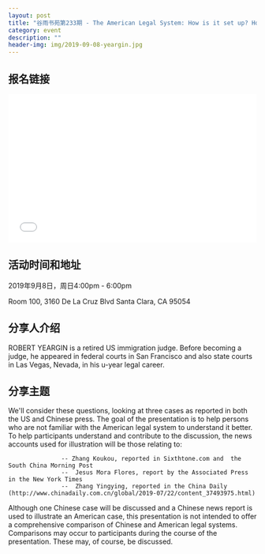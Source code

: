 ```yaml
---
layout: post
title: "谷雨书苑第233期 - The American Legal System: How is it set up? How does it work? by ROBERT YEARGIN"
category: event
description: ""
header-img: img/2019-09-08-yeargin.jpg
---
```


## 报名链接
<div style="width:100%; text-align:left;" ><iframe src="//eventbrite.com/tickets-external?eid=71327716119&ref=etckt" frameborder="0" height="300" width="100%" vspace="0" hspace="0" marginheight="5" marginwidth="5" scrolling="auto" allowtransparency="true"></iframe></div>

## 活动时间和地址
2019年9月8日，周日4:00pm - 6:00pm

Room 100, 3160 De La Cruz Blvd Santa Clara, CA 95054


## 分享人介绍
ROBERT YEARGIN is a retired US immigration judge.  Before becoming a judge, he appeared in federal courts in San Francisco and also state courts in Las Vegas, Nevada, in his u-year legal career.


## 分享主题
We'll consider these questions, looking at three cases as reported in both the US and Chinese press.  The goal of the presentation is to help persons who are not  familiar with the American legal system to understand it better. To help participants understand and contribute to the discussion, the news accounts used for illustration will be those relating to:

                   -- Zhang Koukou, reported in Sixthtone.com and  the South China Morning Post
                   --  Jesus Mora Flores, report by the Associated Press in the New York Times
                   --  Zhang Yingying, reported in the China Daily (http://www.chinadaily.com.cn/global/2019-07/22/content_37493975.html)

Although one Chinese case will be discussed and a Chinese news report is used to illustrate an American case, this presentation is not intended to offer a comprehensive comparison of Chinese and American legal systems.  Comparisons may occur to participants during the course of the presentation.  These may, of course, be discussed.
